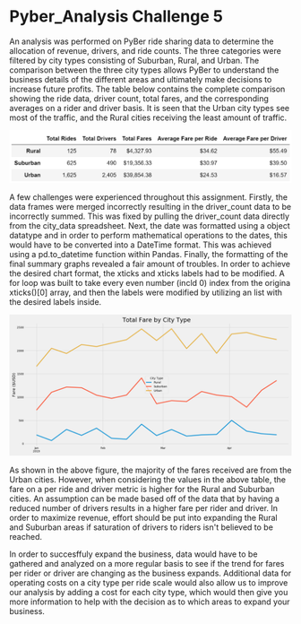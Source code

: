 # Pyber_Analysis Challenge 5

An analysis was performed on PyBer ride sharing data to determine the allocation of revenue, drivers, and ride counts. The three categories were filtered by city types consisting of Suburban, Rural, and Urban. The comparison between the three city types allows PyBer to understand the business details of the different areas and ultimately make decisions to increase future profits. The table below contains the complete comparison showing the ride data, driver count, total fares, and the corresponding averages on a rider and driver basis. It is seen that the Urban city types see most of the traffic, and the Rural cities receiving the least amount of traffic. 

![](analysis/table.PNG)
 
A few challenges were experienced throughout this assignment. Firstly, the data frames were merged incorrectly resulting in the driver_count data to be incorrectly summed. This was fixed by pulling the driver_count data directly from the city_data spreadsheet. Next, the date was formatted using a object datatype and in order to perform mathematical operations to the dates, this would have to be converted into a DateTime format. This was achieved using a pd.to_datetime function within Pandas. Finally, the formatting of the final summary graphs revealed a fair amount of troubles. In order to achieve the desired chart format, the xticks and xticks labels had to be modified. A for loop was built to take every even number (incld 0) index from the origina xticks()[0] array, and then the labels were modified by utilizing an list with the desired labels inside. 

![](analysis/Fig8.png)

As shown in the above figure, the majority of the fares received are from the Urban cities. However, when considering the values in the above table, the fare on a per ride and driver metric is higher for the Rural and Suburban cities. An assumption can be made based off of the data that by having a reduced number of drivers results in a higher fare per rider and driver. In order to maximize revenue, effort should be put into expanding the Rural and Suburban areas if saturation of drivers to riders isn't believed to be reached. 

In order to succesffuly expand the business, data would have to be gathered and analyzed on a more regular basis to see if the trend for fares per rider or driver are changing as the business expands. Additional data for operating costs on a city type per ride scale would also allow us to improve our analysis by adding a cost for each city type, which would then give you more information to help with the decision as to which areas to expand your business. 
